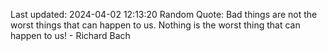 Last updated: 2024-04-02 12:13:20
Random Quote: Bad things are not the worst things that can happen to us. Nothing is the worst thing that can happen to us! - Richard Bach